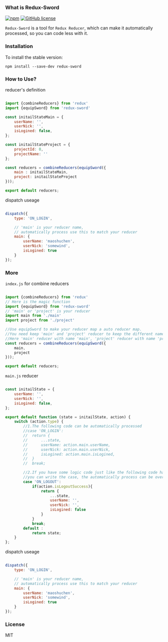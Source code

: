 ### What is Redux-Sword
[![npm](https://img.shields.io/npm/v/redux-sword.svg?maxAge=2592000)](https://www.npmjs.com/package/redux-sword)
[![GitHub license](https://img.shields.io/badge/license-MIT-blue.svg)](https://raw.githubusercontent.com/somewind/redux-sword/master/LICENSE)

`Redux-Sword` is a tool for `Redux Reducer`, which can make it automatically processed, so you can code less with it.

### Installation

To install the stable version:

```
npm install --save-dev redux-sword
```

### How to Use?

reducer's definition

```js

import {combineReducers} from 'redux'
import {equipSword} from 'redux-sword'

const initailStateMain = {
    userName: '',
    userNick: '',
    isLogined: false,
};

const initailStateProject = {
    projectId: 0,
    projectName: ''
};

const reducers = combineReducers(equipSword({
    main : initailStateMain,
    project: initailStateProject
}));

export default reducers;

```

dispatch useage

```js

dispatch({
    type: 'ON_LOGIN', 

    // 'main' is your reducer name, 
    // automatically process use this to match your reducer
    main: { 
        userName: 'maoshuchen',
        userNick: 'somewind',
        isLogined: true
    }
});

```

### More

`index.js` for combine reducers

```js

import {combineReducers} from 'redux'
// Here is the magic function
import {equipSword} from 'redux-sword'
// 'main' or 'project' is your reducer
import main from './main'
import project from './project'

//Use equipSword to make your reducer map a auto reducer map.
//You need keep 'main' and 'project' reducer to keep the different names.
//Here 'main' reducer with name 'main', 'project' reducer with name 'project', so, it's ok.
const reducers = combineReducers(equipSword({
    main,
    project
}));

export default reducers;

```

`main.js` reducer

```js

const initailState = {
    userName: '',
    userNick: '',
    isLogined: false,
};

export default function (state = initailState, action) {
    switch (action.type) {
        //1.The following code can be automatically processed
        //case 'ON_LOGIN':
        //  return {
        //      ...state,
        //      userName: action.main.userName,
        //      userNick: action.main.userNick,
        //      isLogined: action.main.isLogined,
        //  }
        //  break;

        //2.If you have some logic code just like the following code has 'if(action.isLogoutSuccess)', 
        //you can write the case, the automatically process can be override.
        case 'ON_LOGOUT':
            if(action.isLogoutSuccess){
                return {
                    ...state,
                    userName: '',
                    userNick: '',
                    isLogined: false
                }
            }
            break;
        default :
            return state;
    }
};

```

dispatch useage

```js

dispatch({
    type: 'ON_LOGIN', 

    // 'main' is your reducer name, 
    // automatically process use this to match your reducer
    main: { 
        userName: 'maoshuchen',
        userNick: 'somewind',
        isLogined: true
    }
});

```

### License

MIT
